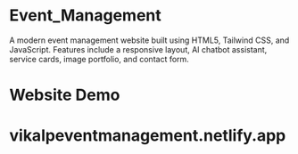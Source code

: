 # Event_Management
A modern event management website built using HTML5, Tailwind CSS, and JavaScript. Features include a responsive layout, AI chatbot assistant, service cards, image portfolio, and contact form.



# Website Demo
# vikalpeventmanagement.netlify.app
